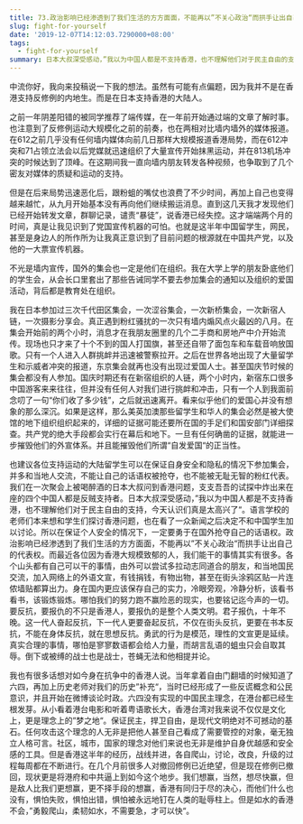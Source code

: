 ```yaml
---
title: 73.政治影响已经渗透到了我们生活的方方面面，不能再以”不关心政治“而拱手让出自己的代表权。
slug: fight-for-yourself
date: '2019-12-07T14:12:03.7290000+08:00'
tags:
  - fight-for-yourself
summary: 日本大叔深受感动，”我以为中国人都是不支持香港，也不理解他们对于民主自由的支持，今天认识们真是太高兴了“。
---
```

中流你好，我向来投稿说一下我的想法。虽然有可能有点偏题，因为我并不是在香港支持反修例的内地生。而是在日本支持香港的大陆人。



之前一年阴差阳错的被同学推荐了端传媒，在一年前开始通过端的文章了解时事。也注意到了反修例运动大规模化之前的前奏，也在两相对比墙内墙外的媒体报道。在612之前几乎没有任何墙内媒体向前几日那样大规模报道香港局势，而在612冲突和71占领立法会以后党媒就迅速组织了大量宣传开始抹黑运动，并在813机场冲突的时候达到了顶峰。在这期间我一直向墙内朋友转发各种视频，也争取到了几个密友对媒体的质疑和运动的支持。



但是在后来局势迅速恶化后，跟粉蛆的嘴仗也浪费了不少时间，再加上自己也变得越来越忙，从九月开始基本没有再向他们继续搬运消息。直到这几天我才发现他们已经开始转发文章，群聊记录，谴责“暴徒”，说香港已经失控。这才端端两个月的时间，真是让我见识到了党国宣传机器的可怕。也就是这半年中国留学生，网民，甚至是身边人的所作所为让我真正意识到了目前问题的根源就在中国共产党，以及他的一大票宣传机器。



不光是墙内宣传，国外的集会也一定是他们在组织。我在大学上学的朋友卧底他们的学生会，从会长口里套出了那些告诫同学不要去参加集会的通知以及组织的爱国活动，背后都是教育处在组织。



我在日本参加过三次千代田区集会，一次涩谷集会，一次新桥集会，一次新宿人链，一次摄影分享会。真正遇到粉红骚扰的一次只有墙内煽风点火最凶的八月。在集会开始前的两个小时，消息才在我朋友圈里的几个二手商和房地产中介开始流传。现场也只才来了十个不到的国人打国旗，甚至还自带了面包车和车载音响放国歌。只有一个人进入人群挑衅并迅速被警察拉开。之后在世界各地出现了大量留学生和示威者冲突的报道，东京集会就再也没有出现过爱国人士。甚至国庆节时候的集会都没有人参加。国庆时期还有在新宿组织的人链，两个小时内，新宿东口很多中国游客来来往往，但并没有任何人对我们进行挑衅和冲击，只有一个人到我面前念叨了一句“你们收了多少钱”，之后就迅速离开。看来似乎他们的爱国心并没有想象的那么深沉。如果是这样，那么美英加澳那些留学生和华人的集会必然是被大使馆的地下组织组织起来的，详细的证据可能还要所在国的手足们和国安部门详细探查。共产党的绝大手段都会实行在幕后和地下。一旦有任何确凿的证据，就能进一步摧毁他们的外宣体系。并且能摧毁他们所谓“自发爱国“的正当性。



也建议各位支持运动的大陆留学生可以在保证自身安全和隐私的情况下参加集会，并多和当地人交流，不能让自己的话语权被抢夺，也不能被无耻无智的粉红代表。我们在一次聚会上被喝醉酒的日本大叔问到香港问题，支支吾吾的试探中炸出来在座的四个中国人都是反贼支持者。日本大叔深受感动，”我以为中国人都是不支持香港，也不理解他们对于民主自由的支持，今天认识们真是太高兴了“。语言学校的老师们本来想和学生们探讨香港问题，也在看了一众新闻之后决定不和中国学生加以讨论。所以在保证个人安全的情况下，一定要勇于在国外抢夺自己的话语权。政治影响已经渗透到了我们生活的方方面面，不能再以”不关心政治“而拱手让出自己的代表权。而最近各位因为香港大规模致郁的人，我们能干的事情其实有很多。各个山头都有自己可以干的事情，由外可以尝试多拉动志同道合的朋友，和当地国民交流，加入网络上的外语文宣，有钱捐钱，有物出物，甚至在街头涂鸦区贴一片连侬墙贴都算出力。身在国内更应该保存自己的实力，冷眼旁观，冷静分析，该看书看书，该锻炼锻炼。哪怕我们的努力跑不赢险恶的现实，也要铭记迄今声的一切。要反抗，要报仇的不只是香港人，要报仇的是整个人类文明。君子报仇，十年不晚。这一代人奋起反抗，下一代人更要奋起反抗，不仅在街头反抗，更要在书本反抗，不能在身体反抗，就在思想反抗。勇武的行为是模范，理性的文宣更是延续。真实合理的事情，哪怕是寥寥数语都会给人力量，而胡言乱语的蛆虫只会自取其辱。倒下或被缚的战士也是战士，苍蝇无法和他相提并论。



我也有很多话想对如今身在抗争中的香港人说。当年拿着自由门翻墙的时候知道了六四，再加上历史老师对我们的历史”补充“，当时已经形成了一些反谎概念和公民意识，并且开始在微博谈论时政。六四没有实现的中国民主理念，在港台都已经生根发芽。从小看着港台电影和听着粤语歌长大，香港台湾对我来说不仅仅是文化上，更是理念上的”梦之地“。保证民主，捍卫自由，是现代文明绝对不可撼动的基石。任何攻击这个理念的人无非是把他人甚至自己看成了需要管控的对象，毫无独立人格可言。社区，城市，国家的理念对他们来说也无非是维护自身优越感和安全感的工具。但是香港这半年的经历，战线并进，各自爬山，讨论，改良，升级的过程每周都在不断进行。在几个月前很多人对撤回修例已近绝望，但是现在修例已撤回，现状更是将港府和中共逼上到如今这个地步。我们想赢，当然，想尽快赢，但是敌人比我们更想赢，更不择手段的想赢，香港有同归于尽的决心，而他们什么也没有，惧怕失败，惧怕出错，惧怕被永远地钉在人类的耻辱柱上。但是如水的香港不会，”勇毅爬山，柔韧如水，不需要急，才可以快“。
